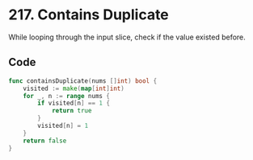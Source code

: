 # 217. Contains Duplicate
While looping through the input slice, check if the value existed before.

## Code
```go
func containsDuplicate(nums []int) bool {
    visited := make(map[int]int)
    for _, n := range nums {
        if visited[n] == 1 {
            return true
        }
        visited[n] = 1
    }
    return false
}
```

